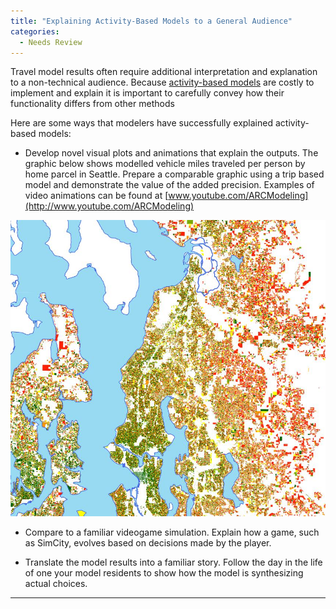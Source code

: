 ```yaml
---
title: "Explaining Activity-Based Models to a General Audience"
categories:
  - Needs Review
---
```


Travel model results often require additional interpretation and explanation to a non-technical audience. Because [activity-based models](Activity_Based_Models) are costly to implement and explain it is important to carefully convey how their functionality differs from other methods

Here are some ways that modelers have successfully explained activity-based models:

-   Develop novel visual plots and animations that explain the outputs. The graphic below shows modelled vehicle miles traveled per person by home parcel in Seattle. Prepare a comparable graphic using a trip based model and demonstrate the value of the added precision. Examples of video animations can be found at [www.youtube.com/ARCModeling](http://www.youtube.com/ARCModeling)

![400 px|Modelled Vehicle Miles Traveled per Person by Home Parcel in Seattle](VMTperCapitaSeattle.jpg "400 px|Modelled Vehicle Miles Traveled per Person by Home Parcel in Seattle")

-   Compare to a familiar videogame simulation. Explain how a game, such as SimCity, evolves based on decisions made by the player.

<!-- -->

-   Translate the model results into a familiar story. Follow the day in the life of one your model residents to show how the model is synthesizing actual choices.

------------------------------------------------------------------------

